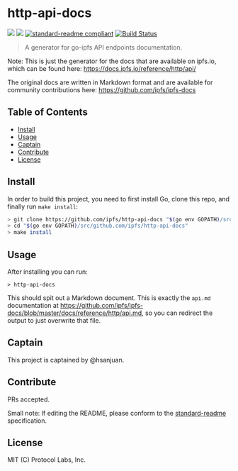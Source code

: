 # http-api-docs

[![](https://img.shields.io/badge/made%20by-Protocol%20Labs-blue.svg?style=flat-square)](http://ipn.io)
[![](https://img.shields.io/badge/project-IPFS-blue.svg?style=flat-square)](http://ipfs.io/)
[![standard-readme compliant](https://img.shields.io/badge/standard--readme-OK-green.svg?style=flat-square)](https://github.com/RichardLitt/standard-readme)
[![Build Status](https://travis-ci.com/ipfs/http-api-docs.svg?branch=master)](https://travis-ci.org/ipfs/http-api-docs)

> A generator for go-ipfs API endpoints documentation.

Note: This is just the generator for the docs that are available on ipfs.io, which can be found here: https://docs.ipfs.io/reference/http/api/

The original docs are written in Markdown format and are available for community contributions here: https://github.com/ipfs/ipfs-docs

## Table of Contents

- [Install](#install)
- [Usage](#usage)
- [Captain](#captain)
- [Contribute](#contribute)
- [License](#license)

## Install

In order to build this project, you need to first install Go, clone this repo, and finally run `make install`:

```sh
> git clone https://github.com/ipfs/http-api-docs "$(go env GOPATH)/src/github.com/ipfs/http-api-docs"
> cd "$(go env GOPATH)/src/github.com/ipfs/http-api-docs"
> make install
```

## Usage

After installing you can run:

```
> http-api-docs
```

This should spit out a Markdown document. This is exactly the `api.md` documentation at https://github.com/ipfs/ipfs-docs/blob/master/docs/reference/http/api.md, so you can redirect the output to just overwrite that file.

## Captain

This project is captained by @hsanjuan.

## Contribute

PRs accepted.

Small note: If editing the README, please conform to the [standard-readme](https://github.com/RichardLitt/standard-readme) specification.

## License

MIT (C) Protocol Labs, Inc.
